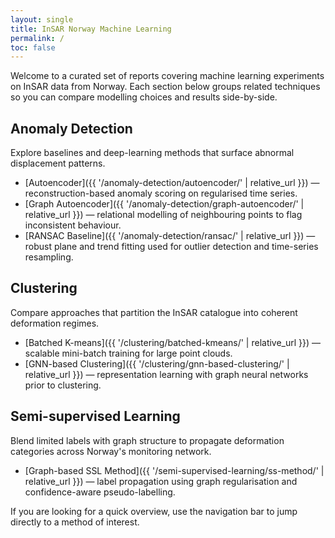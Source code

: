 ```yaml
---
layout: single
title: InSAR Norway Machine Learning
permalink: /
toc: false
---
```


Welcome to a curated set of reports covering machine learning experiments on InSAR data from Norway. Each section below groups related techniques so you can compare modelling choices and results side-by-side.

## Anomaly Detection

Explore baselines and deep-learning methods that surface abnormal displacement patterns.

- [Autoencoder]({{ '/anomaly-detection/autoencoder/' | relative_url }}) — reconstruction-based anomaly scoring on regularised time series.
- [Graph Autoencoder]({{ '/anomaly-detection/graph-autoencoder/' | relative_url }}) — relational modelling of neighbouring points to flag inconsistent behaviour.
- [RANSAC Baseline]({{ '/anomaly-detection/ransac/' | relative_url }}) — robust plane and trend fitting used for outlier detection and time-series resampling.

## Clustering

Compare approaches that partition the InSAR catalogue into coherent deformation regimes.

- [Batched K-means]({{ '/clustering/batched-kmeans/' | relative_url }}) — scalable mini-batch training for large point clouds.
- [GNN-based Clustering]({{ '/clustering/gnn-based-clustering/' | relative_url }}) — representation learning with graph neural networks prior to clustering.

## Semi-supervised Learning

Blend limited labels with graph structure to propagate deformation categories across Norway's monitoring network.

- [Graph-based SSL Method]({{ '/semi-supervised-learning/ss-method/' | relative_url }}) — label propagation using graph regularisation and confidence-aware pseudo-labelling.

If you are looking for a quick overview, use the navigation bar to jump directly to a method of interest.

